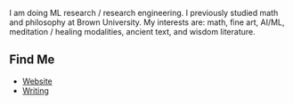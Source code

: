 I am doing ML research / research engineering. I previously studied math and philosophy at Brown University. My interests are: math, fine art, AI/ML, meditation / healing modalities, ancient text, and wisdom literature. 

## Find Me
- <a href="https://limjungyoon.com/">Website</a>
- <a href="https://jungyoonlim.substack.com/">Writing</a>
